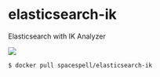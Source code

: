 # elasticsearch-ik
Elasticsearch with IK Analyzer

[![](https://images.microbadger.com/badges/image/spacespell/elasticsearch-ik.svg)](https://microbadger.com/images/spacespell/elasticsearch-ik "Get your own image badge on microbadger.com")

```bash
$ docker pull spacespell/elasticsearch-ik
```
